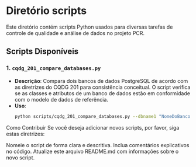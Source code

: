 
# Diretório scripts

Este diretório contém scripts Python usados para diversas tarefas de controle de qualidade e análise de dados no projeto PCR.

## Scripts Disponíveis

### 1. `cqdg_201_compare_databases.py`
- **Descrição**: Compara dois bancos de dados PostgreSQL de acordo com as diretrizes do CQDG 201 para consistência conceitual. O script verifica se as classes e atributos de um banco de dados estão em conformidade com o modelo de dados de referência.
- **Uso**: 
  ```bash
  python scripts/cqdg_201_compare_databases.py --dbname1 "NomeDoBancoModelo" --dbname2 "NomeDoBancoVerificado"

Como Contribuir
Se você deseja adicionar novos scripts, por favor, siga estas diretrizes:

Nomeie o script de forma clara e descritiva.
Inclua comentários explicativos no código.
Atualize este arquivo README.md com informações sobre o novo script.
